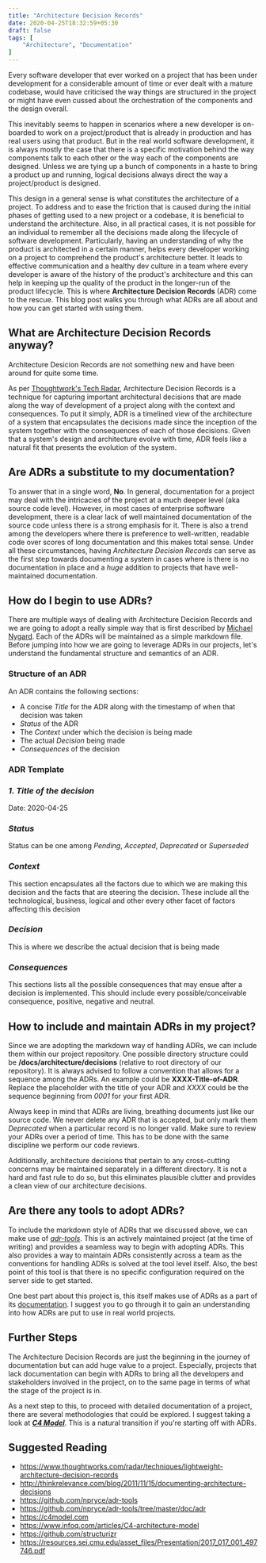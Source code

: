 ```yaml
---
title: "Architecture Decision Records"
date: 2020-04-25T18:32:59+05:30
draft: false
tags: [
    "Architecture", "Documentation"
]
---
```

Every software developer that ever worked on a project that has been under development for a considerable amount of time  or ever dealt with a mature codebase, would have criticised the way things are structured in the project or might have even cussed about the orchestration of the components and the design overall. 

This inevitably seems to happen in scenarios where a new developer is on-boarded to work on a project/product that is already in production and has real users using that product. But in the real world software development, it is always mostly the case that there is a specific motivation behind the way components talk to each other or the way each of the components are designed. Unless we are tying up a bunch of components in a haste to bring a product up and running, logical decisions always direct the way a project/product is designed. 

This design in a general sense is what constitutes the architecture of a project. To address and to ease the friction that is caused during the initial phases of getting used to a new project or a codebase, it is beneficial to understand the architecture. Also, in all practical cases, it is not possible for an individual to remember all the decisions made along the lifecycle of software development. Particularly, having an understanding of why the product is architected in a certain manner, helps every developer working on a project to comprehend the product's architecture better. It leads to effective communication and a healthy dev culture in a team where every developer is aware of the history of the product's architecture and this can help in keeping up the quality of the product in the longer-run of the product lifecycle. This is where **Architecture Decision Records** (ADR) come to the rescue. This blog post walks you through what ADRs are all about and how you can get started with using them.

## What are Architecture Decision Records anyway?
Architecture Desicion Records are not something new and have been around for quite some time. 

As per [Thoughtwork's Tech Radar](https://www.thoughtworks.com/radar/techniques/lightweight-architecture-decision-records), Architecture Decision Records is a technique for capturing important architectural decisions that are made along the way of development of a project along with the context and consequences. To put it simply, ADR is a timelined view of the architecture of a system that encapsulates the decisions made since the inception of the system together with the consequences of each of those decisions. Given that a system's design and architecture evolve with time, ADR feels like a natural fit that presents the evolution of the system.

## Are ADRs a substitute to my documentation?
To answer that in a single word, **No**. In general, documentation for a project may deal with the intricacies of the project at a much deeper level (aka source code level). However, in most cases of enterprise software development, there is a clear lack of well maintained documentation of the source code unless there is a strong emphasis for it. There is also a trend among the developers where there is preference to well-written, readable code over scores of long documentation and this makes total sense. Under all these circumstances, having *Architecture Decision Records* can serve as the first step towards documenting a system in cases where is there is no documentation in place and a *huge* addition to projects that have well-maintained documentation.

## How do I begin to use ADRs?
There are multiple ways of dealing with Architecture Decision Records and we are going to adopt a really simple way that is first described by [Michael Nygard](http://thinkrelevance.com/blog/2011/11/15/documenting-architecture-decisions). Each of the ADRs will be maintained as a simple markdown file. Before jumping into how we are going to leverage ADRs in our projects, let's understand the fundamental structure and semantics of an ADR.

### Structure of an ADR
An ADR contains the following sections:

* A concise *Title* for the ADR along with the timestamp of when that decision was taken
* *Status* of the ADR
* The *Context* under which the decision is being made
* The actual *Decision* being made
* *Consequences* of the decision

### **ADR Template**

### *1. Title of the decision*
Date: 2020-04-25

### *Status*
Status can be one among *Pending*, *Accepted*, *Deprecated* or *Superseded*

### *Context*
This section encapsulates all the factors due to which we are making this decision and the facts that are steering the decision. These include all the technological, business, logical and other every other facet of factors affecting this decision

### *Decision*
This is where we describe the actual decision that is being made

### *Consequences*
This sections lists all the possible consequences that may ensue after a decision is implemented. This should include every possible/conceivable consequence, positive, negative and neutral.

## How to include and maintain ADRs in my project?
Since we are adopting the markdown way of handling ADRs, we can include them within our project repository. One possible directory structure could be **/docs/architecture/decisions** (relative to root directory of our repository). It is always advised to follow a convention that allows for a sequence among the ADRs. An example could be **XXXX-Title-of-ADR**. Replace the placeholder with the title of your ADR and *XXXX* could be the sequence beginning from *0001* for your first ADR.

Always keep in mind that ADRs are living, breathing documents just like our source code. We never delete any ADR that is accepted, but only mark them *Deprecated* when a particular record is no longer valid. Make sure to review your ADRs over a period of time. This has to be done with the same discipline we perform our code reviews.

Additionally, architecture decisions that pertain to any cross-cutting concerns may be maintained separately in a different directory. It is not a hard and fast rule to do so, but this eliminates plausible clutter and provides a clean view of our architecture decisions.

## Are there any tools to adopt ADRs?
To include the markdown style of ADRs that we discussed above, we can make use of [*adr-tools*](https://github.com/npryce/adr-tools). This is an actively maintained project (at the time of writing) and provides a seamless way to begin with adopting ADRs. This also provides a way to maintain ADRs consistently across a team as the conventions for handling ADRs is solved at the tool level itself. Also, the best point of this tool is that there is no specific configuration required on the server side to get started. 

One best part about this project is, this itself makes use of ADRs as a part of its [documentation](https://github.com/npryce/adr-tools/tree/master/doc/adr). I suggest you to go through it to gain an understanding into how ADRs are put to use in real world projects.

## Further Steps
The Architecture Decision Records are just the beginning in the journey of documentation but can add huge value to a project. Especially, projects that lack documentation can begin with ADRs to bring all the developers and stakeholders involved in the project, on to the same page in terms of what the stage of the project is in. 

As a next step to this, to proceed with detailed documentation of a project, there are several methodologies that could be explored. I suggest taking a look at [***C4 Model***](https://www.infoq.com/articles/C4-architecture-model/). This is a natural transition if you're starting off with ADRs. 

## Suggested Reading

* https://www.thoughtworks.com/radar/techniques/lightweight-architecture-decision-records
* http://thinkrelevance.com/blog/2011/11/15/documenting-architecture-decisions
* https://github.com/npryce/adr-tools
* https://github.com/npryce/adr-tools/tree/master/doc/adr
* https://c4model.com
* https://www.infoq.com/articles/C4-architecture-model
* https://github.com/structurizr
* https://resources.sei.cmu.edu/asset_files/Presentation/2017_017_001_497746.pdf
